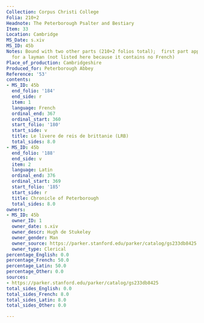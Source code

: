 ```yaml
---
Collection: Corpus Christi College
Folia: 210+2
Headnote: The Peterborough Psalter and Bestiary
Item: 33
Location: Cambridge
MS_Date: s.xiv
MS_ID: 45b
Notes: Bound with two other parts (210+2 folios total);  first part apparently made
  for a layman (not listed here because it contains no French)
Place_of_production: Cambridgeshire
Produced_for: Peterborough Abbey
Reference: '53'
contents:
- MS_ID: 45b
  end_folio: '184'
  end_side: r
  item: 1
  language: French
  ordinal_end: 367
  ordinal_start: 360
  start_folio: '180'
  start_side: v
  title: Le livere de reis de brittanie (LRB)
  total_sides: 8.0
- MS_ID: 45b
  end_folio: '188'
  end_side: v
  item: 2
  language: Latin
  ordinal_end: 376
  ordinal_start: 369
  start_folio: '185'
  start_side: r
  title: Chronicle of Peterborough
  total_sides: 8.0
owners:
- MS_ID: 45b
  owner_ID: 1
  owner_date: s.xiv
  owner_descr: Hugh de Stukeley
  owner_gender: Man
  owner_source: https://parker.stanford.edu/parker/catalog/gs233db8425
  owner_type: Clerical
percentage_English: 0.0
percentage_French: 50.0
percentage_Latin: 50.0
percentage_Other: 0.0
sources:
- https://parker.stanford.edu/parker/catalog/gs233db8425
total_sides_English: 0.0
total_sides_French: 8.0
total_sides_Latin: 8.0
total_sides_Other: 0.0

---
```

